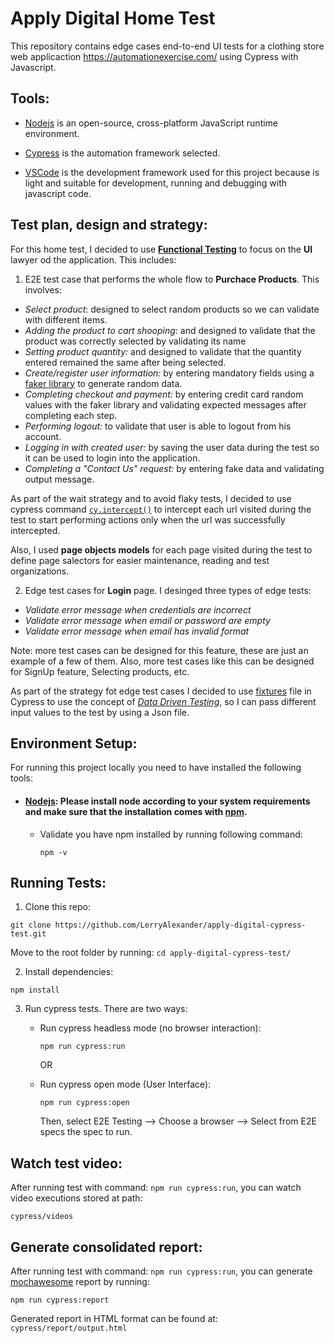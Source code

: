 # Apply Digital Home Test

This repository contains edge cases end-to-end UI tests for a clothing store web applicaction https://automationexercise.com/
using Cypress with Javascript.

## Tools:

* [Nodejs](https://nodejs.org/en/) is an open-source, cross-platform JavaScript runtime environment.
* [Cypress](https://www.cypress.io/) is the automation framework selected. 

* [VSCode](https://code.visualstudio.com/) is the development framework used for this project because is light and suitable for development, running and debugging with javascript code.

## Test plan, design and strategy:
For this home test, I decided to use **[Functional Testing](https://www.thisdot.co/blog/functional-testing-with-cypress)** to focus on the **UI** lawyer od the application. This includes: 
1) E2E test case that performs the whole flow to **Purchace Products**. This involves: 
  * *Select product*: designed to select random products so we can validate with different items. 
  * *Adding the product to cart shooping*: and designed to validate that the product was correctly selected by validating its name
  * *Setting product quantity:* and designed to validate that the quantity entered remained the same after being selected.
  * *Create/register user information:* by entering mandatory fields using a [faker library](https://fakerjs.dev/) to generate random data.
  * *Completing checkout and payment:* by entering credit card random values with the faker library and validating expected messages after completing each step.
  * *Performing logout:* to validate that user is able to logout from his account.
  * *Logging in with created user:* by saving the user data during the test so it can be used to login into the application.
  * *Completing a "Contact Us" request:* by entering fake data and validating output message. 
  
  As part of the wait strategy and to avoid flaky tests, I decided to use cypress command [`cy.intercept()`](https://docs.cypress.io/api/commands/intercept) to intercept each url visited during the test to start performing actions only when the url was successfully intercepted.  
  
  Also, I used **page objects models** for each page visited during the test to define page salectors for easier maintenance, reading and test organizations. 
  
 2) Edge test cases for **Login** page. I desinged three types of edge tests:
  * *Validate error message when credentials are incorrect*
  * *Validate error message when email or password are empty*
  * *Validate error message when email has invalid format*
  
  Note: more test cases can be designed for this feature, these are just an example of a few of them. Also, more test cases like this can be designed for SignUp feature, Selecting products, etc. 
  
  As part of the strategy fot edge test cases I decided to use [fixtures](https://docs.cypress.io/api/commands/fixture) file in Cypress to use the concept of *[Data Driven Testing](https://www.browserstack.com/guide/data-driven-testing-using-cypress)*, so I can pass different input values to the test by using a Json file. 
  
 ## Environment Setup:
 
 For running this project locally you need to have installed the following tools:

* #### [Nodejs](https://nodejs.org/en/download/): Please install node according to your system requirements and make sure that the installation comes with [npm](https://docs.npmjs.com/downloading-and-installing-node-js-and-npm).
  * Validate you have npm installed by running following command: 

    ``
    npm -v
    ``

## Running Tests:

1) Clone this repo:

  ```
  git clone https://github.com/LerryAlexander/apply-digital-cypress-test.git
  ```
  Move to the root folder by running: `cd apply-digital-cypress-test/`
  
2) Install dependencies:

  ```
  npm install 
  ```
  
3) Run cypress tests. There are two ways:
    * Run cypress headless mode (no browser interaction):
    
      ```
      npm run cypress:run
      ``` 
      
      OR
    
    * Run cypress open mode (User Interface):
      
      ```
      npm run cypress:open
      ```
      Then, select E2E Testing --> Choose a browser --> Select from E2E specs the spec to run.

## Watch test video:
  After running test with command: `npm run cypress:run`, you can watch video executions stored at path: 
  
  ```
  cypress/videos
  ```
  
## Generate consolidated report:
  After running test with command: `npm run cypress:run`, you can generate [mochawesome](https://www.npmjs.com/package/mochawesome) report by running:
  
  ```
  npm run cypress:report
  ```
  Generated report in HTML format can be found at: `cypress/report/output.html`
  


